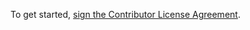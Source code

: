 To get started, <a href="https://www.clahub.com/agreements/statebox/fsm-oracle">sign the Contributor License Agreement</a>.


